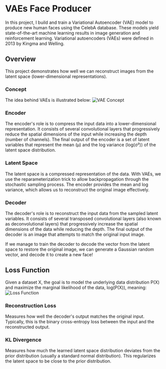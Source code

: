 # VAEs Face Producer

In this project, I build and train a Variational Autoencoder (VAE) model to produce new human faces using the CelebA database. These models yield state-of-the-art machine learning results in image generation and reinforcement learning. Variational autoencoders (VAEs) were defined in 2013 by Kingma and Welling.

## Overview

This project demonstrates how well we can reconstruct images from the latent space (lower-dimensional representations).

### Concept

The idea behind VAEs is illustrated below:
![VAE Concept](https://github.com/omer1C/VAEs-face-producer-5.24/assets/135855862/019faad4-4df6-44bd-bba5-f37d378bee27)

### Encoder

The encoder's role is to compress the input data into a lower-dimensional representation. It consists of several convolutional layers that progressively reduce the spatial dimensions of the input while increasing the depth (number of channels). The final output of the encoder is a set of latent variables that represent the mean (μ) and the log variance (log(σ²)) of the latent space distribution.

### Latent Space

The latent space is a compressed representation of the data. With VAEs, we use the reparameterization trick to allow backpropagation through the stochastic sampling process. The encoder provides the mean and log variance, which allows us to reconstruct the original image effectively.

### Decoder

The decoder's role is to reconstruct the input data from the sampled latent variables. It consists of several transposed convolutional layers (also known as deconvolutional layers) that progressively increase the spatial dimensions of the data while reducing the depth. The final output of the decoder is an image that attempts to match the original input image.

If we manage to train the decoder to decode the vector from the latent space to restore the original image, we can generate a Gaussian random vector, and decode it to create a new face!

## Loss Function

Given a dataset X, the goal is to model the underlying data distribution P(X) and maximize the marginal likelihood of the data, log(P(X)), meaning:
![Loss Function](https://github.com/omer1C/VAEs-face-producer-5.24/assets/135855862/4a34b238-9592-491c-b1c9-c6092570a98d)

### Reconstruction Loss

Measures how well the decoder's output matches the original input. Typically, this is the binary cross-entropy loss between the input and the reconstructed output.

### KL Divergence

Measures how much the learned latent space distribution deviates from the prior distribution (usually a standard normal distribution). This regularizes the latent space to be close to the prior distribution.




